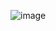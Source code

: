 ![image](https://user-images.githubusercontent.com/37501487/205074475-d603a34f-5b12-432c-86a2-b88a309fb752.png)
